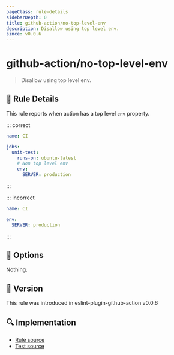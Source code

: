 ```yaml
---
pageClass: rule-details
sidebarDepth: 0
title: github-action/no-top-level-env
description: Disallow using top level env.
since: v0.0.6
---
```


# github-action/no-top-level-env

> Disallow using top level env.

## :book: Rule Details

This rule reports when action has a top level `env` property.

::: correct

```yaml
name: CI

jobs:
  unit-test:
    runs-on: ubuntu-latest
    # Non top level env
    env:
      SERVER: production
```

:::

::: incorrect

```yaml
name: CI

env:
  SERVER: production
```

:::

## :wrench: Options

Nothing.

## :rocket: Version

This rule was introduced in eslint-plugin-github-action v0.0.6

## :mag: Implementation

- [Rule source](https://github.com/ntnyq/eslint-plugin-github-action/blob/main/src/rules/no-top-level-env.ts)
- [Test source](https://github.com/ntnyq/eslint-plugin-github-action/blob/main/tests/rules/no-top-level-env.test.ts)
